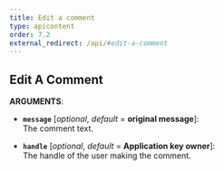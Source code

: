 ```yaml
---
title: Edit a comment
type: apicontent
order: 7.2
external_redirect: /api/#edit-a-comment
---
```


## Edit A Comment

**ARGUMENTS**:

* **`message`** [*optional*, *default* = **original message**]:  
    The comment text.

* **`handle`** [*optional*, *default* = **Application key owner**]:  
    The handle of the user making the comment.

